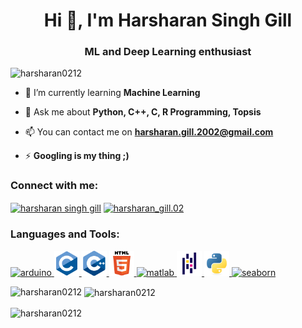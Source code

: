 <h1 align="center">Hi 👋, I'm Harsharan Singh Gill</h1>
<h3 align="center">ML and Deep Learning enthusiast</h3>

<p align="left"> <img src="https://komarev.com/ghpvc/?username=harsharan0212&label=Profile%20views&color=0e75b6&style=flat" alt="harsharan0212" /> </p>

- 🌱 I’m currently learning **Machine Learning**

- 💬 Ask me about **Python, C++, C, R Programming, Topsis**

- 📫 You can contact me on **harsharan.gill.2002@gmail.com**

- ⚡ **Googling is my thing ;)**

<h3 align="left">Connect with me:</h3>
<p align="left">
<a href="https://linkedin.com/in/harsharan singh gill" target="blank"><img align="center" src="https://raw.githubusercontent.com/rahuldkjain/github-profile-readme-generator/master/src/images/icons/Social/linked-in-alt.svg" alt="harsharan singh gill" height="30" width="40" /></a>
<a href="https://instagram.com/harsharan_gill.02" target="blank"><img align="center" src="https://raw.githubusercontent.com/rahuldkjain/github-profile-readme-generator/master/src/images/icons/Social/instagram.svg" alt="harsharan_gill.02" height="30" width="40" /></a>
</p>

<h3 align="left">Languages and Tools:</h3>
<p align="left"> <a href="https://www.arduino.cc/" target="_blank" rel="noreferrer"> <img src="https://cdn.worldvectorlogo.com/logos/arduino-1.svg" alt="arduino" width="40" height="40"/> </a> <a href="https://www.cprogramming.com/" target="_blank" rel="noreferrer"> <img src="https://raw.githubusercontent.com/devicons/devicon/master/icons/c/c-original.svg" alt="c" width="40" height="40"/> </a> <a href="https://www.w3schools.com/cpp/" target="_blank" rel="noreferrer"> <img src="https://raw.githubusercontent.com/devicons/devicon/master/icons/cplusplus/cplusplus-original.svg" alt="cplusplus" width="40" height="40"/> </a> <a href="https://www.w3.org/html/" target="_blank" rel="noreferrer"> <img src="https://raw.githubusercontent.com/devicons/devicon/master/icons/html5/html5-original-wordmark.svg" alt="html5" width="40" height="40"/> </a> <a href="https://www.mathworks.com/" target="_blank" rel="noreferrer"> <img src="https://upload.wikimedia.org/wikipedia/commons/2/21/Matlab_Logo.png" alt="matlab" width="40" height="40"/> </a> <a href="https://pandas.pydata.org/" target="_blank" rel="noreferrer"> <img src="https://raw.githubusercontent.com/devicons/devicon/2ae2a900d2f041da66e950e4d48052658d850630/icons/pandas/pandas-original.svg" alt="pandas" width="40" height="40"/> </a> <a href="https://www.python.org" target="_blank" rel="noreferrer"> <img src="https://raw.githubusercontent.com/devicons/devicon/master/icons/python/python-original.svg" alt="python" width="40" height="40"/> </a> <a href="https://seaborn.pydata.org/" target="_blank" rel="noreferrer"> <img src="https://seaborn.pydata.org/_images/logo-mark-lightbg.svg" alt="seaborn" width="40" height="40"/> </a> </p>

<p><img align="left" src="https://github-readme-stats.vercel.app/api/top-langs?username=harsharan0212&show_icons=true&locale=en&layout=compact" alt="harsharan0212" /></p>

<p>&nbsp;<img align="center" src="https://github-readme-stats.vercel.app/api?username=harsharan0212&show_icons=true&locale=en" alt="harsharan0212" /></p>

<p><img align="center" src="https://github-readme-streak-stats.herokuapp.com/?user=harsharan0212&" alt="harsharan0212" /></p>
